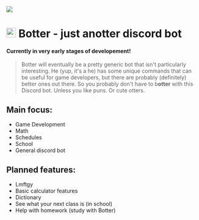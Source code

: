 [banner]: https://i.imgur.com/6pV7lH3.jpg
![][banner]

<img src="https://i.imgur.com/trV3iWI.jpg" alt="Botter profile picture" width="25" height="25" /> Botter - just an**otter** discord bot 
===

#### Currently in very early stages of developement!

> Botter will eventually be a pretty generic bot that isn't particularly interesting. He (yup, it's a he) has some unique commands that can be useful for game developers, but there are probably (definitely) better ones out there. So you probably don't have to b**otter** with this Discord bot. Unless you like puns. Or cute otters.


## Main focus: 
* Game Development
* Math
* Schedules
* School
* General discord bot


## Planned features:
* Lmftgy
* Basic calculator features
* Dictionary
* See what your next class is (in school)
* Help with homework (study with Botter)